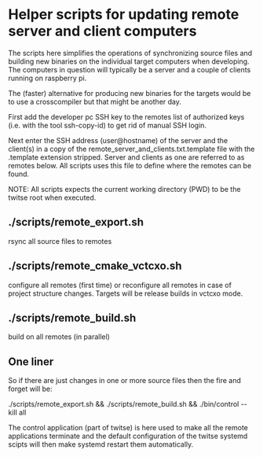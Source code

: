 # Helper scripts for updating remote server and client computers

The scripts here simplifies the operations of synchronizing source files and building new binaries on the individual target computers when developing. The computers in question will typically be a server and a couple of clients running on raspberry pi.

The (faster) alternative for producing new binaries for the targets would be to use a crosscompiler but that might be another day.

First add the developer pc SSH key to the remotes list of authorized keys (i.e. with the tool ssh-copy-id) to get rid of manual SSH login.

Next enter the SSH address (user@hostname) of the server and the client(s) in a copy of the remote_server_and_clients.txt.template file with the .template extension stripped. Server and clients as one are referred to as remotes below. All scripts uses this file to define where the remotes can be found.



NOTE: All scripts expects the current working directory (PWD) to be the twitse root when executed.



## ./scripts/remote_export.sh

rsync all source files to remotes



## ./scripts/remote_cmake_vctcxo.sh

configure all remotes (first time) or reconfigure all remotes in case of project structure changes. Targets will be release builds in vctcxo mode.



## ./scripts/remote_build.sh

build on all remotes (in parallel)



## One liner

So if there are just changes in one or more source files then the fire and forget will be:

./scripts/remote_export.sh && ./scripts/remote_build.sh && ./bin/control --kill all

The control application (part of twitse) is here used to make all the remote applications terminate and the default configuration of the twitse systemd scipts will then make systemd restart them automatically.

